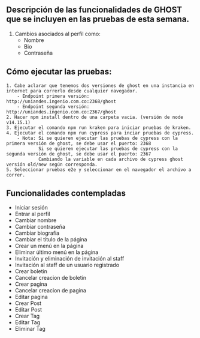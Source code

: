 ## Descripción de las funcionalidades de GHOST que se incluyen en las pruebas de esta semana.
1. Cambios asociados al perfil como:
    - Nombre
    - Bio
    - Contraseña

## Cómo ejecutar las pruebas:
    1. Cabe aclarar que tenemos dos versiones de ghost en una instancia en internet para correrlo desde cualquier navegador.
        - Endpoint primera versión: http://uniandes.ingenio.com.co:2368/ghost
        - Endpoint segunda versión: http://uniandes.ingenio.com.co:2367/ghost
    2. Hacer npm install dentro de una carpeta vacia. (versión de node v14.15.1)
    3. Ejecutar el comando npm run kraken para iniciar pruebas de kraken.
    4. Ejecutar el comando npm run cypress para inciar pruebas de cypress.
        - Nota: Si se quieren ejecutar las pruebas de cypress con la primera versión de ghost, se debe usar el puerto: 2368
                Si se quieren ejecutar las pruebas de cypress con la segunda versión de ghost, se debe usar el puerto: 2367
                Cambiando la variable en cada archivo de cypress ghost versión old/new según corresponda.
    5. Seleccionar pruebas e2e y seleccionar en el navegador el archivo a correr.


## Funcionalidades contempladas
* Iniciar sesión
* Entrar al perfil
* Cambiar nombre 
* Cambiar contraseña
* Cambiar biografia
* Cambiar el titulo de la página
* Crear un menú en la página
* Eliminar último menú en la página
* Invitación y eliminación de invitación al staff
* Invitación al staff de un usuario registrado
* Crear boletin
* Cancelar creacion de boletin
* Crear pagina
* Cancelar creacion de pagina
* Editar pagina
* Crear Post
* Editar Post 
* Crear Tag
* Editar Tag
* Eliminar Tag
